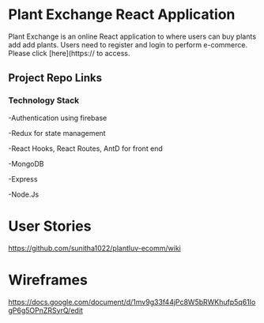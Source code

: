 
# Plant Exchange React Application
Plant Exchange is an online React application to where users can buy plants add add plants. Users need to register and login to perform  e-commerce. Please click [here](https:// to access.

## Project Repo Links

### Technology Stack

-Authentication using firebase

-Redux for state management

-React Hooks, React Routes, AntD for front end

-MongoDB

-Express

-Node.Js


# User Stories
https://github.com/sunitha1022/plantluv-ecomm/wiki

# Wireframes
https://docs.google.com/document/d/1mv9g33f44jPc8W5bRWKhufp5q61IogP6g5OPnZRSyrQ/edit







